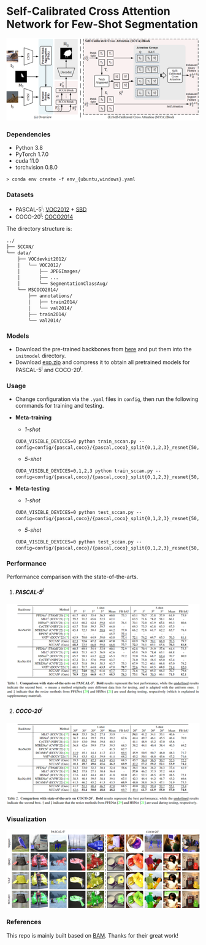 # Self-Calibrated Cross Attention Network for Few-Shot Segmentation

<p align="middle">
  <img src="figure/overview.png">
</p>

### Dependencies

- Python 3.8
- PyTorch 1.7.0
- cuda 11.0
- torchvision 0.8.0
```
> conda env create -f env_{ubuntu,windows}.yaml
```

### Datasets

- PASCAL-5<sup>i</sup>:  [VOC2012](http://host.robots.ox.ac.uk/pascal/VOC/voc2012/) + [SBD](http://home.bharathh.info/pubs/codes/SBD/download.html)
- COCO-20<sup>i</sup>:  [COCO2014](https://cocodataset.org/#download)

The directory structure is:

    ../
    ├── SCCAN/
    └── data/
        ├── VOCdevkit2012/
        │   └── VOC2012/
        │       ├── JPEGImages/
        │       ├── ...
        │       └── SegmentationClassAug/
        └── MSCOCO2014/           
            ├── annotations/
            │   ├── train2014/ 
            │   └── val2014/
            ├── train2014/
            └── val2014/

### Models

- Download the pre-trained backbones from [here](https://drive.google.com/file/d/1l1JG8AsxFAOUoY66YGK1lbXxutsVOcfg/view?usp=sharing) and put them into the `initmodel` directory.
- Download [exp.zip](https://drive.google.com/file/d/1e5cY6snOqlaQFJ5eW8Sg1AN-YnvJrE7h/view?usp=sharing) and compress it to obtain all pretrained models for PASCAL-5<sup>i</sup> and COCO-20<sup>i</sup>.

### Usage

- Change configuration via the `.yaml` files in `config`, then run the following commands for training and testing.

- **Meta-training**
  - *1-shot*
  ```
  CUDA_VISIBLE_DEVICES=0 python train_sccan.py --config=config/{pascal,coco}/{pascal,coco}_split{0,1,2,3}_resnet{50,101}.yaml
  ```
  - *5-shot*
  ```
  CUDA_VISIBLE_DEVICES=0,1,2,3 python train_sccan.py --config=config/{pascal,coco}/{pascal,coco}_split{0,1,2,3}_resnet{50,101}_5s.yaml
  ```

- **Meta-testing**
  - *1-shot*
  ```
  CUDA_VISIBLE_DEVICES=0 python test_sccan.py --config=config/{pascal,coco}/{pascal,coco}_split{0,1,2,3}_resnet{50,101}.yaml
  ```
  - *5-shot*
  ```
  CUDA_VISIBLE_DEVICES=0 python test_sccan.py --config=config/{pascal,coco}/{pascal,coco}_split{0,1,2,3}_resnet{50,101}_5s.yaml
  ```

### Performance

Performance comparison with the state-of-the-arts. 

1. ##### PASCAL-5<sup>i</sup>

<p align="middle">
  <img src="figure/pascal_sota.png">
</p>

2. ##### COCO-20<sup>i</sup>

<p align="middle">
  <img src="figure/coco_sota.png">
</p>

### Visualization

<p align="middle">
    <img src="figure/visualization.png">
</p>

### References

This repo is mainly built based on [BAM](https://github.com/chunbolang/BAM). Thanks for their great work!
